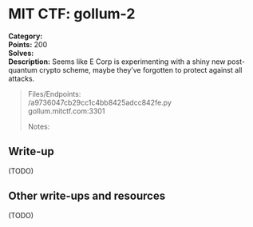 # MIT CTF: gollum-2  

**Category:**   
**Points:** 200  
**Solves:**   
**Description:** Seems like E Corp is experimenting with a shiny new post-quantum crypto scheme, maybe they’ve forgotten to protect against all attacks.  

> Files/Endpoints:  
> /a9736047cb29cc1c4bb8425adcc842fe.py	  
> gollum.mitctf.com:3301	  
>   
> Notes:  
> 	  


## Write-up

(TODO)

## Other write-ups and resources

(TODO)
